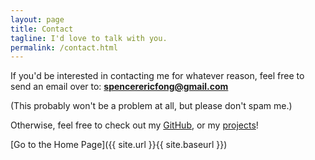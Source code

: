 ```yaml
---
layout: page
title: Contact
tagline: I'd love to talk with you.
permalink: /contact.html
---
```


If you'd be interested in contacting me for whatever reason, feel free to send an email over to: **spencerericfong@gmail.com**

(This probably won't be a problem at all, but please don't spam me.)


Otherwise, feel free to check out my [GitHub](https://github.com/spencerericfong), or my [projects](/projects.html)!


[Go to the Home Page]({{ site.url }}{{ site.baseurl }})
